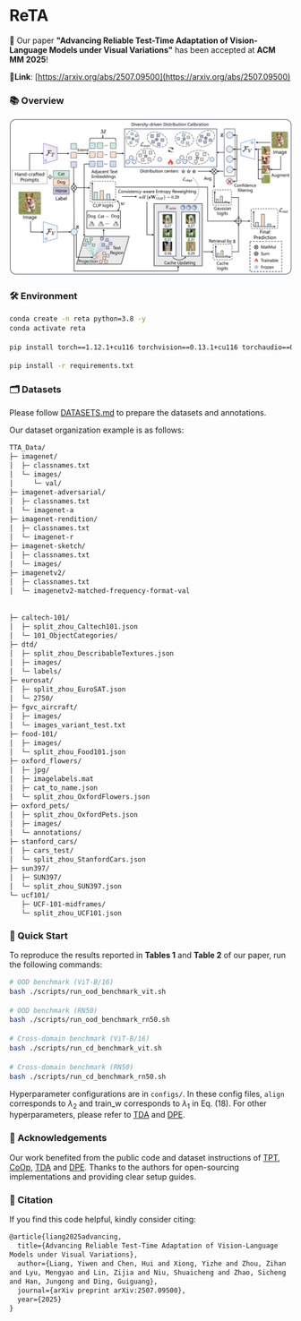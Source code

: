 # ReTA
🎉  Our paper **"Advancing Reliable Test-Time Adaptation of Vision-Language Models under Visual Variations"** has been accepted at **ACM MM 2025**!

🔗**Link**: [https://arxiv.org/abs/2507.09500](https://arxiv.org/abs/2507.09500)

### 📚 Overview

<p align="center">
  <img src="assets/reta_pipeline.png" alt="ReTA Pipeline Overview" width="820">
</p>

### 🛠️ Environment

```bash
conda create -n reta python=3.8 -y
conda activate reta

pip install torch==1.12.1+cu116 torchvision==0.13.1+cu116 torchaudio==0.12.1 --extra-index-url https://download.pytorch.org/whl/cu116

pip install -r requirements.txt
```

### 🗂️ Datasets

Please follow [DATASETS.md](https://github.com/kdiAAA/TDA/blob/main/docs/DATASETS.md) to prepare the datasets and annotations.

Our dataset organization example is as follows:

```
TTA_Data/
├─ imagenet/
│  ├─ classnames.txt
│  └─ images/
│     └─ val/
├─ imagenet-adversarial/            
│  ├─ classnames.txt
│  └─ imagenet-a                             
├─ imagenet-rendition/           
│  ├─ classnames.txt    
│  └─ imagenet-r
├─ imagenet-sketch/         
│  ├─ classnames.txt         
│  └─ images/
├─ imagenetv2/
│  ├─ classnames.txt 
│  └─ imagenetv2-matched-frequency-format-val  


├─ caltech-101/
│  ├─ split_zhou_Caltech101.json
│  └─ 101_ObjectCategories/
├─ dtd/
│  ├─ split_zhou_DescribableTextures.json
│  ├─ images/
│  └─ labels/                       
├─ eurosat/
│  ├─ split_zhou_EuroSAT.json
│  └─ 2750/
├─ fgvc_aircraft/
│  ├─ images/
│  └─ images_variant_test.txt                       
├─ food-101/
│  ├─ images/
│  └─ split_zhou_Food101.json                         
├─ oxford_flowers/
│  ├─ jpg/
│  ├─ imagelabels.mat                   
│  ├─ cat_to_name.json  
│  └─ split_zhou_OxfordFlowers.json      
├─ oxford_pets/
│  ├─ split_zhou_OxfordPets.json
│  ├─ images/
│  └─ annotations/                  
├─ stanford_cars/
│  ├─ cars_test/
│  └─ split_zhou_StanfordCars.json
├─ sun397/
│  ├─ SUN397/
│  └─ split_zhou_SUN397.json                   
└─ ucf101/
   ├─ UCF-101-midframes/                       
   └─ split_zhou_UCF101.json                 

```


### 🚀 Quick Start

To reproduce the results reported in **Tables 1** and **Table 2** of our paper, run the following commands:

```bash
# OOD benchmark (ViT-B/16)
bash ./scripts/run_ood_benchmark_vit.sh

# OOD benchmark (RN50)
bash ./scripts/run_ood_benchmark_rn50.sh

# Cross-domain benchmark (ViT-B/16)
bash ./scripts/run_cd_benchmark_vit.sh

# Cross-domain benchmark (RN50)
bash ./scripts/run_cd_benchmark_rn50.sh
```
Hyperparameter configurations are in `configs/`. In these config files, `align` corresponds to $\lambda_2$ and train_w corresponds to $\lambda_1$ in Eq. (18). For other hyperparameters, please refer to [TDA](https://github.com/kdiAAA/TDA) and [DPE](https://github.com/zhangce01/DPE-CLIP/tree/main).

### 🤗 Acknowledgements

Our work benefited from the public code and dataset instructions of [TPT](https://github.com/azshue/TPT), [CoOp](https://github.com/KaiyangZhou/CoOp), [TDA](https://github.com/kdiAAA/TDA) and [DPE](https://github.com/zhangce01/DPE-CLIP/tree/main). Thanks to the authors for open-sourcing implementations and providing clear setup guides.

### 📌 Citation

If you find this code helpful, kindly consider citing: 

```
@article{liang2025advancing,
  title={Advancing Reliable Test-Time Adaptation of Vision-Language Models under Visual Variations},
  author={Liang, Yiwen and Chen, Hui and Xiong, Yizhe and Zhou, Zihan and Lyu, Mengyao and Lin, Zijia and Niu, Shuaicheng and Zhao, Sicheng and Han, Jungong and Ding, Guiguang},
  journal={arXiv preprint arXiv:2507.09500},
  year={2025}
}
```